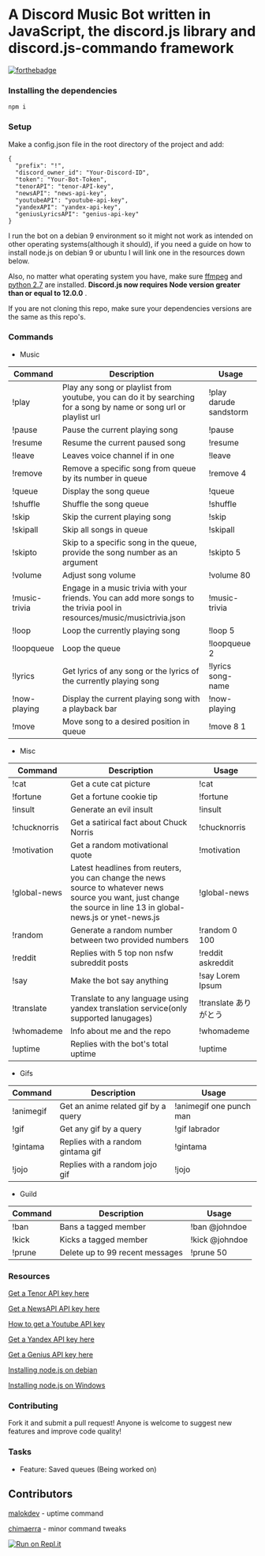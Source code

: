 # A Discord Music Bot written in JavaScript, the discord.js library and discord.js-commando framework

[![forthebadge](https://forthebadge.com/images/badges/made-with-javascript.svg)](https://forthebadge.com)

### Installing the dependencies

`npm i`

### Setup

Make a config.json file in the root directory of the project and add:

```
{
  "prefix": "!",
  "discord_owner_id": "Your-Discord-ID",
  "token": "Your-Bot-Token",
  "tenorAPI": "tenor-API-key",
  "newsAPI": "news-api-key",
  "youtubeAPI": "youtube-api-key",
  "yandexAPI": "yandex-api-key",
  "geniusLyricsAPI": "genius-api-key"
}
```

I run the bot on a debian 9 environment so it might not work as intended on other operating systems(although it should), if you need a guide on how to install node.js on debian 9 or ubuntu I will link one in the resources down below.

Also, no matter what operating system you have, make sure [ffmpeg](https://www.ffmpeg.org/download.html) and [python 2.7](https://www.python.org/downloads/) are installed. **Discord.js now requires Node version greater than or equal to 12.0.0** .

If you are not cloning this repo, make sure your dependencies versions are the same as this repo's.

### Commands

- Music

| Command       | Description                                                                                                               | Usage                  |
| ------------- | ------------------------------------------------------------------------------------------------------------------------- | ---------------------- |
| !play         | Play any song or playlist from youtube, you can do it by searching for a song by name or song url or playlist url         | !play darude sandstorm |
| !pause        | Pause the current playing song                                                                                            | !pause                 |
| !resume       | Resume the current paused song                                                                                            | !resume                |
| !leave        | Leaves voice channel if in one                                                                                            | !leave                 |
| !remove       | Remove a specific song from queue by its number in queue                                                                  | !remove 4              |
| !queue        | Display the song queue                                                                                                    | !queue                 |
| !shuffle      | Shuffle the song queue                                                                                                    | !shuffle               |
| !skip         | Skip the current playing song                                                                                             | !skip                  |
| !skipall      | Skip all songs in queue                                                                                                   | !skipall               |
| !skipto       | Skip to a specific song in the queue, provide the song number as an argument                                              | !skipto 5              |
| !volume       | Adjust song volume                                                                                                        | !volume 80             |
| !music-trivia | Engage in a music trivia with your friends. You can add more songs to the trivia pool in resources/music/musictrivia.json | !music-trivia          |
| !loop         | Loop the currently playing song                                                                                           | !loop 5                 |
| !loopqueue         | Loop the queue                                                                                          | !loopqueue 2                 |
| !lyrics       | Get lyrics of any song or the lyrics of the currently playing song                                                        | !lyrics song-name      |
| !now-playing       | Display the current playing song with a playback bar                                                        | !now-playing       |
| !move       | Move song to a desired position in queue                                                        | !move 8 1      |

- Misc

| Command      | Description                                                                                                                                                         | Usage                 |
| ------------ | ------------------------------------------------------------------------------------------------------------------------------------------------------------------- | --------------------- |
| !cat         | Get a cute cat picture                                                                                                                                              | !cat                  |
| !fortune     | Get a fortune cookie tip                                                                                                                                            | !fortune              |
| !insult      | Generate an evil insult                                                                                                                                             | !insult               |
| !chucknorris | Get a satirical fact about Chuck Norris                                                                                                                             | !chucknorris          |
| !motivation  | Get a random motivational quote                                                                                                                                     | !motivation           |
| !global-news | Latest headlines from reuters, you can change the news source to whatever news source you want, just change the source in line 13 in global-news.js or ynet-news.js | !global-news          |
| !random      | Generate a random number between two provided numbers                                                                                                               | !random 0 100         |
| !reddit      | Replies with 5 top non nsfw subreddit posts                                                                                                                         | !reddit askreddit     |
| !say         | Make the bot say anything                                                                                                                                           | !say Lorem Ipsum      |
| !translate   | Translate to any language using yandex translation service(only supported lanugages)                                                                          | !translate ありがとう |
| !whomademe   | Info about me and the repo                                                                                                                                          | !whomademe            |
| !uptime      | Replies with the bot's total uptime                                                                                                                                 | !uptime               |

- Gifs

| Command   | Description                         | Usage                   |
| --------- | ----------------------------------- | ----------------------- |
| !animegif | Get an anime related gif by a query | !animegif one punch man |
| !gif      | Get any gif by a query              | !gif labrador           |
| !gintama  | Replies with a random gintama gif   | !gintama                |
| !jojo     | Replies with a random jojo gif       | !jojo                   |

- Guild

| Command               | Description                     | Usage                                 |
| --------------------- | ------------------------------- | ------------------------------------- |
| !ban                  | Bans a tagged member            | !ban @johndoe                         |
| !kick                 | Kicks a tagged member           | !kick @johndoe                        |
| !prune                | Delete up to 99 recent messages | !prune 50                             |

### Resources

[Get a Tenor API key here](https://tenor.com/developer/keyregistration)

[Get a NewsAPI API key here](https://newsapi.org/)

[How to get a Youtube API key](https://developers.google.com/youtube/v3/getting-started)

[Get a Yandex API key here](https://translate.yandex.com/developers/keys)

[Get a Genius API key here](https://genius.com/api-clients/new)

[Installing node.js on debian](https://www.digitalocean.com/community/tutorials/how-to-set-up-a-node-js-application-for-production-on-debian-9)

[Installing node.js on Windows](https://treehouse.github.io/installation-guides/windows/node-windows.html)

### Contributing

Fork it and submit a pull request!
Anyone is welcome to suggest new features and improve code quality!

### Tasks

* Feature: Saved queues (Being worked on)

## Contributors

[malokdev](https://github.com/malokdev) - uptime command

[chimaerra](https://github.com/chimaerra) - minor command tweaks

[![Run on Repl.it](https://repl.it/badge/github/galnir/Master-Bot)](https://repl.it/github/galnir/Master-Bot)